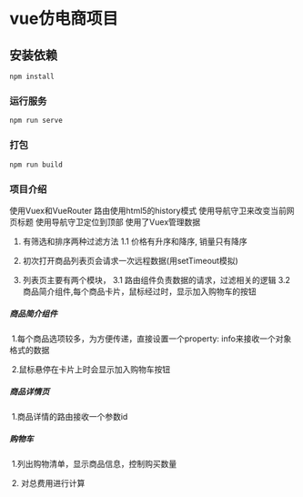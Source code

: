 # vue仿电商项目

## 安装依赖
```
npm install
```

### 运行服务
```
npm run serve
```

### 打包
```
npm run build
```

### 项目介绍

使用Vuex和VueRouter
路由使用html5的history模式
使用导航守卫来改变当前网页标题
使用导航守卫定位到顶部
使用了Vuex管理数据

1. 有筛选和排序两种过滤方法
   1.1 价格有升序和降序, 销量只有降序
2. 初次打开商品列表页会请求一次远程数据(用setTimeout模拟)

3. 列表页主要有两个模块，
   3.1 路由组件负责数据的请求，过滤相关的逻辑
   3.2 商品简介组件,每个商品卡片，鼠标经过时，显示加入购物车的按钮

##### 商品简介组件

​	1.每个商品选项较多，为方便传递，直接设置一个property: info来接收一个对象格式的数据

​	2.鼠标悬停在卡片上时会显示加入购物车按钮

##### 商品详情页


​	1.商品详情的路由接收一个参数id

##### 购物车

​	1.列出购物清单，显示商品信息，控制购买数量

​    2. 对总费用进行计算